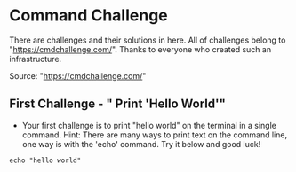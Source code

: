 # Command Challenge
There are challenges and their solutions in here. All of challenges belong to "https://cmdchallenge.com/". Thanks to everyone who created such an infrastructure.

Source: "https://cmdchallenge.com/"

## First Challenge - " Print 'Hello World'"
* Your first challenge is to print "hello world" on the terminal in a single command.
Hint: There are many ways to print text on the command line, one way is with the 'echo' command. Try it below and good luck!

```
echo "hello world"

```
